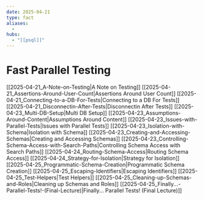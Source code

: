```yaml
---
date: 2025-04-21
type: fact
aliases:
  -
hubs:
  - "[[psql]]"
---
```


# Fast Parallel Testing

[[2025-04-21_A-Note-on-Testing|A Note on Testing]]
[[2025-04-21_Assertions-Around-User-Count|Assertions Around User Count]]
[[2025-04-21_Connecting-to-a-DB-For-Tests|Connecting to a DB For Tests]]
[[2025-04-21_Disconnectin-After-Tests|Disconnectin After Tests]]
[[2025-04-23_Multi-DB-Setup|Multi DB Setup]]
[[2025-04-23_Assumptions-Around-Content|Assumptions Around Content]]
[[2025-04-23_Issues-with-Parallel-Tests|Issues with Parallel Tests]]
[[2025-04-23_Isolation-with-Schema|Isolation with Schema]]
[[2025-04-23_Creating-and-Accessing-Schemas|Creating and Accessing Schemas]]
[[2025-04-23_Controlling-Schema-Access-with-Search-Paths|Controlling Schema Access with Search Paths]]
[[2025-04-24_Routing-Schema-Access|Routing Schema Access]]
[[2025-04-24_Strategy-for-Isolation|Strategy for Isolation]]
[[2025-04-25_Programmatic-Schema-Creation|Programmatic Schema Creation]]
[[2025-04-25_Escaping-Identifiers|Escaping Identifiers]]
[[2025-04-25_Test-Helpers|Test Helpers]]
[[2025-04-25_Cleaning-up-Schemas-and-Roles|Cleaning up Schemas and Roles]]
[[2025-04-25_Finally...-Parallel-Tests!-(Final-Lecture)|Finally... Parallel Tests! (Final Lecture)]]
